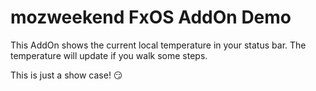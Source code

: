 # mozweekend FxOS AddOn Demo

This AddOn shows the current local temperature in your status bar. The temperature will update if you walk some steps.

This is just a show case! :smirk:
